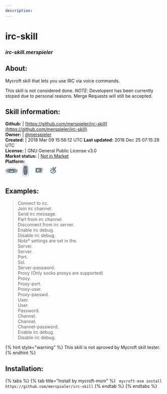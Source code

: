 ```yaml
--- 
description: 
---
```


# irc-skill  
### _irc-skill.merspieler_  
## About:  
Mycroft skill that lets you use IRC via voice commands.

This skill is not considered done.
_NOTE_: Developent has been currently stoped due to personal reasons. Merge Requests will still be accepted.

## Skill information:  
**Github:** | [https://github.com/merspieler/irc-skill](https://github.com/merspieler/irc-skill)  
**Owner:** | [@merspieler](https://github.com/merspieler)  
**Created:** | 2018 Mar 09 15:56:12 UTC  **Last updated:** 2018 Dec 25 07:15:28 UTC  
**License:** | GNU General Public License v3.0  
**Market status:** | [Not in Market](https://market.mycroft.ai/skill/)  
**Platform:**  
 ![](../.gitbook/assets/mark-1-icon.png)  ![](../.gitbook/assets/mark-2-icon.png)  ![](../.gitbook/assets/picroft-icon.png)  ![](../.gitbook/assets/kde.png)   
## Examples:  
> Connect to irc.  
> Join irc channel.  
> Send irc message.  
> Part from irc channel.  
> Disconnect from irc server.  
> Enable irc debug.  
> Disable irc debug.  
> *Note** settings are set in the.  
> Server.  
> Server.  
> Port.  
> Ssl.  
> Server-password.  
> Proxy (Only socks proxys are supported)  
> Proxy.  
> Proxy-port.  
> Proxy-user.  
> Proxy-passwd.  
> User.  
> User.  
> Password.  
> Channel.  
> Channel.  
> Channel-password.  
> Enable irc debug.  
> Disable irc debug.  
  
{% hint style="warning" %}
This skill is not aproved by Mycroft skill tester.
{% endhint %}
    
## Installation:  
{% tabs %}
{% tab title="Install by mycroft-msm" %}
``` mycroft-msm install https://github.com/merspieler/irc-skill```
{% endtab %}
  {% endtabs %}
  